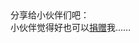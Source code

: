 <div class="shareto">
<span class="hidden-xs">分享给小伙伴们吧：</span>
<div class="bdsharebuttonbox" data-tag="share_1">
	<a class="bds_tsina" data-cmd="tsina" href="#"></a>
	<a class="bds_renren" data-cmd="renren" href="#"></a>
	<a class="bds_qzone" data-cmd="qzone" href="#"></a>
	<a class="bds_tqq" data-cmd="tqq" href="#"></a>
	<a class="bds_weixin" data-cmd="weixin" href="#"></a>
	<a class="bds_more" data-cmd="more" href="#"></a>
</div>
</div>
<div>
<span>小伙伴觉得好也可以<a class="fancybox" rel="donate" href="http://ww3.sinaimg.cn/large/61dccbaajw1f11ag3tq66j20he0nn75l.jpg" title="title">捐赠</a>我……</span>
</div>
<script>
	function getImgs() {
		var all = document.getElementsByTagName('img');
		var elements = new Array();
		for (var e = 0; e < all.length; e++) {
			elements[elements.length] = all[e];
		}
		return elements;
	}

	var sharePicture;
	var imgs = getImgs();

	if(imgs != null && imgs.length > 1){
		sharePicture = imgs[1].src;
	}

	sharePicture = sharePicture || 'https://2s66lw.bl3301.livefilestore.com/y2pIlAqf_XWwsDHjEaTPBHGkXmKLncn3uUoXwx-ViqlHkaF8BT-1wp1teBnSgDDnVcu7MsqiOeARHr_LfRos5IJfaCkMLBqp-L9NX7_9gpIDvU_cwqRQ0PCaOwVN1_rDQCeIijX4pW8dIhZxLcy_j_TQQ/h_large_LtVW_53710001b3612f76.jpg';

	var shareText = document.title;
	var shareUrl = window.location.href;
	var myList = document.getElementsByTagName("p");
	var shareDesc;

	for(var i = 0; i < myList.length; i++) {
		shareDesc += myList[i].innerHTML;
		if(shareDesc.length > 50)
			break;
	}
	if(shareDesc.length > 50){
		shareDesc = shareDesc.slice(9, 50);
	}
	shareDesc += "……";

	window._bd_share_config = {
		common : {
			bdText : shareText,
			bdUrl : shareUrl,
			bdPic : sharePicture,
			bdDesc : shareDesc
		},
		share : [{
			"tag" : "share_1",
			"bdSize" : 32
		}]
	}
	with(document)0[(getElementsByTagName('head')[0]||body).appendChild(createElement('script')).src='http://bdimg.share.baidu.com/static/api/js/share.js?cdnversion='+~(-new Date()/36e5)];
</script>
